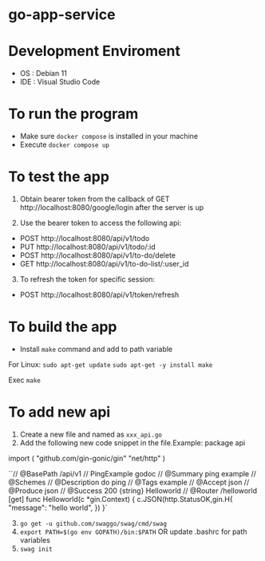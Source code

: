 # go-app-service

# Development Enviroment
- OS : Debian 11
- IDE : Visual Studio Code

# To run the program
- Make sure `docker compose` is installed in your machine
- Execute `docker compose up`

# To test the app
1. Obtain bearer token from the callback of GET http://localhost:8080/google/login after the server is up

2. Use the bearer token to access the following api:
- POST http://localhost:8080/api/v1/todo
- PUT http://localhost:8080/api/v1/todo/:id
- POST http://localhost:8080/api/v1/to-do/delete
- GET http://localhost:8080/api/v1/to-do-list/:user_id

3. To refresh the token for specific session: 
- POST http://localhost:8080/api/v1/token/refresh

# To build the app
- Install `make` command and add to path variable

For Linux:
`sudo apt-get update`
`sudo apt-get -y install make`

Exec `make`

# To add new api
1. Create a new file and named as `xxx_api.go`  
2. Add the following new code snippet in the file.Example:
package api

import (
	"github.com/gin-gonic/gin"
	"net/http"
 )
 
``// @BasePath /api/v1
// PingExample godoc
// @Summary ping example
// @Schemes
// @Description do ping
// @Tags example
// @Accept json
// @Produce json
// @Success 200 {string} Helloworld
// @Router /helloworld [get]
func Helloworld(c *gin.Context)  {
	c.JSON(http.StatusOK,gin.H{
		"message": "hello world",
	})
 }`

3. `go get -u github.com/swaggo/swag/cmd/swag`
4. `export PATH=$(go env GOPATH)/bin:$PATH` OR update .bashrc for path variables
5. `swag init`
